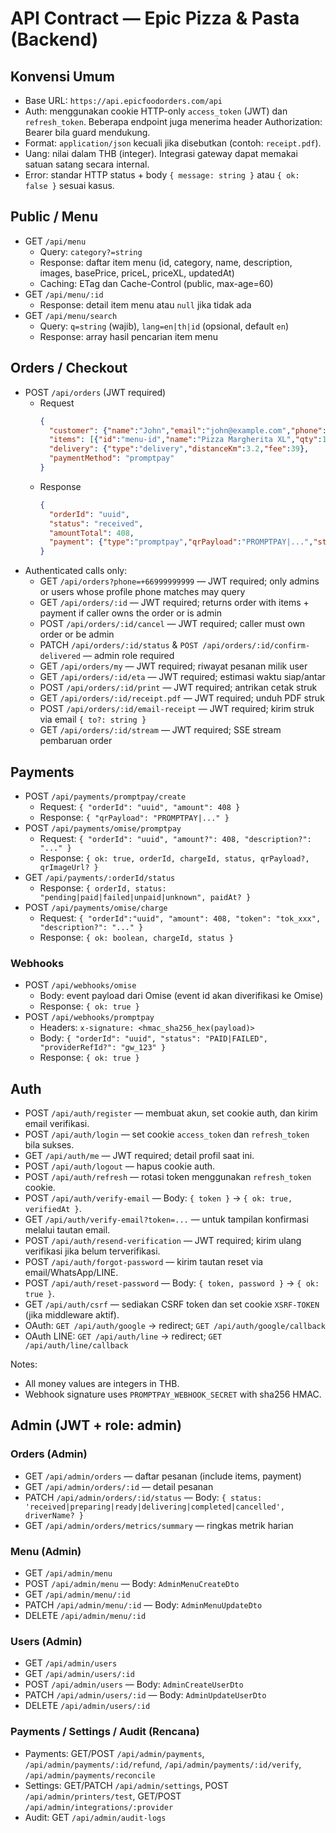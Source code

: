 # API Contract — Epic Pizza & Pasta (Backend)

## Konvensi Umum
- Base URL: `https://api.epicfoodorders.com/api`
- Auth: menggunakan cookie HTTP-only `access_token` (JWT) dan `refresh_token`. Beberapa endpoint juga menerima header Authorization: Bearer <token> bila guard mendukung.
- Format: `application/json` kecuali jika disebutkan (contoh: `receipt.pdf`).
- Uang: nilai dalam THB (integer). Integrasi gateway dapat memakai satuan satang secara internal.
- Error: standar HTTP status + body `{ message: string }` atau `{ ok: false }` sesuai kasus.

## Public / Menu
- GET `/api/menu`
  - Query: `category?=string`
  - Response: daftar item menu (id, category, name, description, images, basePrice, priceL, priceXL, updatedAt)
  - Caching: ETag dan Cache-Control (public, max-age=60)
- GET `/api/menu/:id`
  - Response: detail item menu atau `null` jika tidak ada
- GET `/api/menu/search`
  - Query: `q=string` (wajib), `lang=en|th|id` (opsional, default `en`)
  - Response: array hasil pencarian item menu

## Orders / Checkout
- POST `/api/orders` (JWT required)
  - Request
    ```json
    {
      "customer": {"name":"John","email":"john@example.com","phone":"+66999999999","address":"...","lat":13.7,"lng":100.5},
      "items": [{"id":"menu-id","name":"Pizza Margherita XL","qty":1,"price":369}],
      "delivery": {"type":"delivery","distanceKm":3.2,"fee":39},
      "paymentMethod": "promptpay"
    }
    ```
  - Response
    ```json
    {
      "orderId": "uuid",
      "status": "received",
      "amountTotal": 408,
      "payment": {"type":"promptpay","qrPayload":"PROMPTPAY|...","status":"pending"}
    }
    ```
- Authenticated calls only:
  - GET `/api/orders?phone=+66999999999` — JWT required; only admins or users whose profile phone matches may query
  - GET `/api/orders/:id` — JWT required; returns order with items + payment if caller owns the order or is admin
  - POST `/api/orders/:id/cancel` — JWT required; caller must own order or be admin
  - PATCH `/api/orders/:id/status` & `POST /api/orders/:id/confirm-delivered` — admin role required
  - GET `/api/orders/my` — JWT required; riwayat pesanan milik user
  - GET `/api/orders/:id/eta` — JWT required; estimasi waktu siap/antar
  - POST `/api/orders/:id/print` — JWT required; antrikan cetak struk
  - GET `/api/orders/:id/receipt.pdf` — JWT required; unduh PDF struk
  - POST `/api/orders/:id/email-receipt` — JWT required; kirim struk via email `{ to?: string }`
  - GET `/api/orders/:id/stream` — JWT required; SSE stream pembaruan order

## Payments
- POST `/api/payments/promptpay/create`
  - Request: `{ "orderId": "uuid", "amount": 408 }`
  - Response: `{ "qrPayload": "PROMPTPAY|..." }`
- POST `/api/payments/omise/promptpay`
  - Request: `{ "orderId": "uuid", "amount?": 408, "description?": "..." }`
  - Response: `{ ok: true, orderId, chargeId, status, qrPayload?, qrImageUrl? }`
- GET `/api/payments/:orderId/status`
  - Response: `{ orderId, status: "pending|paid|failed|unpaid|unknown", paidAt? }`
- POST `/api/payments/omise/charge`
  - Request: `{ "orderId":"uuid", "amount": 408, "token": "tok_xxx", "description?": "..." }`
  - Response: `{ ok: boolean, chargeId, status }`

### Webhooks
- POST `/api/webhooks/omise`
  - Body: event payload dari Omise (event id akan diverifikasi ke Omise)
  - Response: `{ ok: true }`
- POST `/api/webhooks/promptpay`
  - Headers: `x-signature: <hmac_sha256_hex(payload)>`
  - Body: `{ "orderId": "uuid", "status": "PAID|FAILED", "providerRefId?": "gw_123" }`
  - Response: `{ ok: true }`

## Auth
- POST `/api/auth/register` — membuat akun, set cookie auth, dan kirim email verifikasi.
- POST `/api/auth/login` — set cookie `access_token` dan `refresh_token` bila sukses.
- GET `/api/auth/me` — JWT required; detail profil saat ini.
- POST `/api/auth/logout` — hapus cookie auth.
- POST `/api/auth/refresh` — rotasi token menggunakan `refresh_token` cookie.
- POST `/api/auth/verify-email` — Body: `{ token }` → `{ ok: true, verifiedAt }`.
- GET `/api/auth/verify-email?token=...` — untuk tampilan konfirmasi melalui tautan email.
- POST `/api/auth/resend-verification` — JWT required; kirim ulang verifikasi jika belum terverifikasi.
- POST `/api/auth/forgot-password` — kirim tautan reset via email/WhatsApp/LINE.
- POST `/api/auth/reset-password` — Body: `{ token, password }` → `{ ok: true }`.
- GET `/api/auth/csrf` — sediakan CSRF token dan set cookie `XSRF-TOKEN` (jika middleware aktif).
- OAuth: `GET /api/auth/google` → redirect; `GET /api/auth/google/callback`
- OAuth LINE: `GET /api/auth/line` → redirect; `GET /api/auth/line/callback`

Notes:
- All money values are integers in THB.
- Webhook signature uses `PROMPTPAY_WEBHOOK_SECRET` with sha256 HMAC.

## Admin (JWT + role: admin)

### Orders (Admin)
- GET `/api/admin/orders` — daftar pesanan (include items, payment)
- GET `/api/admin/orders/:id` — detail pesanan
- PATCH `/api/admin/orders/:id/status` — Body: `{ status: 'received|preparing|ready|delivering|completed|cancelled', driverName? }`
- GET `/api/admin/orders/metrics/summary` — ringkas metrik harian

### Menu (Admin)
- GET `/api/admin/menu`
- POST `/api/admin/menu` — Body: `AdminMenuCreateDto`
- GET `/api/admin/menu/:id`
- PATCH `/api/admin/menu/:id` — Body: `AdminMenuUpdateDto`
- DELETE `/api/admin/menu/:id`

### Users (Admin)
- GET `/api/admin/users`
- GET `/api/admin/users/:id`
- POST `/api/admin/users` — Body: `AdminCreateUserDto`
- PATCH `/api/admin/users/:id` — Body: `AdminUpdateUserDto`
- DELETE `/api/admin/users/:id`

### Payments / Settings / Audit (Rencana)
- Payments: GET/POST `/api/admin/payments`, `/api/admin/payments/:id/refund`, `/api/admin/payments/:id/verify`, `/api/admin/payments/reconcile`
- Settings: GET/PATCH `/api/admin/settings`, POST `/api/admin/printers/test`, GET/POST `/api/admin/integrations/:provider`
- Audit: GET `/api/admin/audit-logs`
